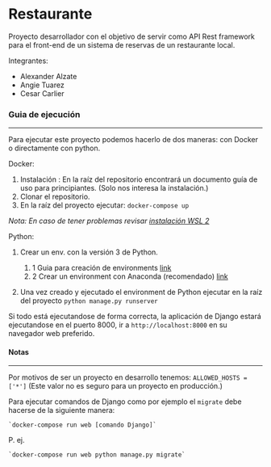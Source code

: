 # Restaurante

Proyecto desarrollador con el objetivo de servir como API Rest framework para el front-end de un sistema de reservas de un restaurante local.

Integrantes:
- Alexander Alzate
- Angie Tuarez
- Cesar Carlier


### Guia de ejecución
---
Para ejecutar este proyecto podemos hacerlo de dos maneras: con Docker o directamente con python.

Docker:

1. Instalación : En la raíz del repositorio encontrará un documento guía de uso para principiantes. (Solo nos interesa la instalación.)
2. Clonar el repositorio.
3. En la raíz del proyecto ejecutar: `docker-compose up`

*Nota: En caso de tener problemas revisar [instalación WSL 2](https://docs.docker.com/desktop/windows/wsl/)*

Python:
1. Crear un env. con la versión 3 de Python.
    1. 1 Guia para creación de environments [link](https://www.programaenpython.com/miscelanea/crear-entornos-virtuales-en-python/)
    1. 2 Crear un environment con Anaconda (recomendado) [link](https://www.anaconda.com/products/individual)

2. Una vez creado y ejecutado el environment de Python ejecutar en la raíz del proyecto `python manage.py runserver`


Si todo está ejecutandose de forma correcta, la aplicación de Django estará ejecutandose en el puerto 8000, ir a `http://localhost:8000` en su navegador web preferido.

#### Notas
---
Por motivos de ser un proyecto en desarrollo tenemos:
`ALLOWED_HOSTS = ['*']` (Este valor no es seguro para un proyecto en producción.)

Para ejecutar comandos de Django como por ejemplo el `migrate` debe hacerse de la siguiente manera:

    `docker-compose run web [comando Django]`

P. ej.

    `docker-compose run web python manage.py migrate`